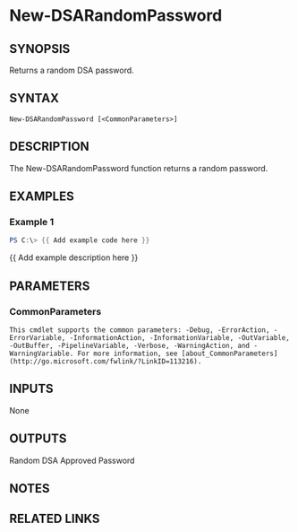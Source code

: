 # New-DSARandomPassword

## SYNOPSIS

Returns a random DSA password.

## SYNTAX

```
New-DSARandomPassword [<CommonParameters>]
```

## DESCRIPTION

The New-DSARandomPassword function returns a random password.

## EXAMPLES

### Example 1

```powershell
PS C:\> {{ Add example code here }}
```

{{ Add example description here }}

## PARAMETERS

### CommonParameters

    This cmdlet supports the common parameters: -Debug, -ErrorAction, -ErrorVariable, -InformationAction, -InformationVariable, -OutVariable, -OutBuffer, -PipelineVariable, -Verbose, -WarningAction, and -WarningVariable. For more information, see [about_CommonParameters](http://go.microsoft.com/fwlink/?LinkID=113216).

## INPUTS

None

## OUTPUTS

Random DSA Approved Password

## NOTES

## RELATED LINKS
